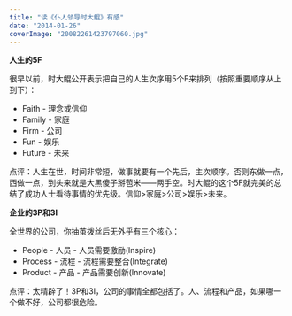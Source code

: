 ```yaml
---
title: "读《仆人领导时大鲲》有感"
date: "2014-01-26"
coverImage: "20082261423797060.jpg"
---
```


**人生的5F**

很早以前，时大鲲公开表示把自己的人生次序用5个F来排列（按照重要顺序从上到下）：

- Faith - 理念或信仰
- Family - 家庭
- Firm - 公司
- Fun - 娱乐
- Future - 未来

点评：人生在世，时间非常短，做事就要有一个先后，主次顺序。否则东做一点，西做一点，到头来就是大黑傻子掰苞米——两手空。时大鲲的这个5F就完美的总结了成功人士看待事情的优先级。信仰>家庭>公司>娱乐>未来。

**企业的3P和3I**

全世界的公司，你抽茧拨丝后无外乎有三个核心：

- People - 人员 - 人员需要激励(Inspire)
- Process - 流程 - 流程需要整合(Integrate)
- Product - 产品 - 产品需要创新(Innovate)

点评：太精辟了！3P和3I，公司的事情全都包括了。人、流程和产品，如果哪一个做不好，公司都很危险。
